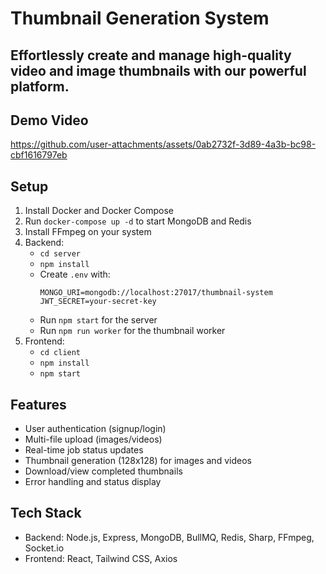 # Thumbnail Generation System

## Effortlessly create and manage high-quality video and image thumbnails with our powerful platform.

## Demo Video
https://github.com/user-attachments/assets/0ab2732f-3d89-4a3b-bc98-cbf1616797eb

## Setup
1. Install Docker and Docker Compose
2. Run `docker-compose up -d` to start MongoDB and Redis
3. Install FFmpeg on your system
4. Backend:
   - `cd server`
   - `npm install`
   - Create `.env` with:
     ```
     MONGO_URI=mongodb://localhost:27017/thumbnail-system
     JWT_SECRET=your-secret-key
     ```
   - Run `npm start` for the server
   - Run `npm run worker` for the thumbnail worker
5. Frontend:
   - `cd client`
   - `npm install`
   - `npm start`

## Features
- User authentication (signup/login)
- Multi-file upload (images/videos)
- Real-time job status updates
- Thumbnail generation (128x128) for images and videos
- Download/view completed thumbnails
- Error handling and status display

## Tech Stack
- Backend: Node.js, Express, MongoDB, BullMQ, Redis, Sharp, FFmpeg, Socket.io
- Frontend: React, Tailwind CSS, Axios  
